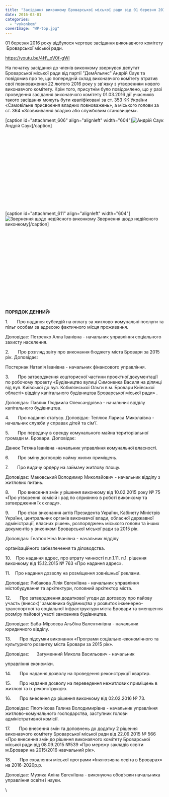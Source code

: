 ```yaml
---
title: "Засідання виконкому Броварської міської ради від 01 березня 2016 року"
date: 2016-03-01
categories: 
  - "vykonkom"
coverImage: "WP-top.jpg"
---
```


01 березня 2016 року відбулося чергове засідання виконавчого комітету  Броварської міської ради.<!--more-->

https://youtu.be/4H\_oV0f-gWI

На початку засідання до членів виконкому звернувся депутат Броварської міської ради від партії "ДемАльянс" Андрій Саук та повідомив про те, що попередній склад виконавчого комітету втратив свої повноваження 22 лютого 2016 року у зв'язку з утворенням нового виконавчого комітету. Крім того, присутнім було повідомлено, що у разі проведення засідання виконавчого комітету 01.03.2016 дії учасників такого засідання можуть бути кваліфіковані за ст. 353 КК України «Самовільне присвоєння владних повноважень», а міського голови за ст. 364 «Зловживання владою або службовим становищем».

\[caption id="attachment\_606" align="alignleft" width="604"\]![Андрій Саук](images/IMG_8139-1024x589.jpg) Андрій Саук\[/caption\]

 

 

 

 

 

 

 

 

\[caption id="attachment\_611" align="alignleft" width="604"\]![Звернення щодо недійсного виконкому](images/Zvernennya-shhodo-nedijsnogo-vykonkomu-913x1024.jpg) Звернення щодо недійсного виконкому\[/caption\]

 

 

 

 

 

 

 

 

**ПОРЯДОК ДЕННИЙ:**

1.       Про надання субсидій на оплату за житлово-комунальні послуги та пільг особам за адресою фактичного місця проживання.

Доповідає: Петренко Алла Іванівна - начальник управління соціального захисту населення.

2.       Про розгляд звіту про виконання бюджету міста Бровари за 2015 рік. Доповідає:

Постернак Наталія Іванівна - начальник фінансового управління.

3.       Про затвердження кошторисної частини проектної документації по робочому проекту «Будівництво вулиці Симоненка Василя на ділянці від вул. Київської до вул. Кобилянської Ольги в м. Бровари Київської області» відділу капітального будівництва Броварської міської ради» .

Доповідає: Павлик Людмила Олександрівна - начальник відділу капітального будівництва.

4.       Про надання статусу. Доповідає: Теплюк Лариса Миколаївна - начальник служби у справах дітей та сім’ї.

5.       Про передачу в оренду комунального майна територіальної громади м. Бровари. Доповідає:

Данюк Тетяна Іванівна -начальник управління комунальної власності.

6.       Про зміну договорів найму жилих приміщень.

7.       Про видачу ордеру на займану житлову площу.

Доповідає: Маковський Володимир Миколайович - начальник відділу з житлових питань.

8.       Про внесення змін у рішення виконкому від 10.02.2015 року № 75 «Про утворення комісій і рад по сприянню в роботі виконкому та затвердження їх складу».

9.       Про стан виконання актів Президента України, Кабінету Міністрів України, центральних органів виконавчої влади, обласної державної адміністрації, власних рішень, розпоряджень міського голови та інших документів у виконкомі Броварської міської ради за 2015 рік.

Доповідає: Гнатюк Ніна Іванівна - начальник відділу

організаційного забезпечення та діловодства.

10.    Про надання адрес, про втрату чинності п.п.1.11. п.1. рішення виконкому від 15.12.2015 № 763 «Про надання адрес».

11.    Про надання дозволу на розміщення зовнішньої реклами.

Доповідає: Рибакова Лілія Євгеніївна - начальник управління містобудування та архітектури, головний архітектор міста.

12.       Про затвердження додаткової угоди до договору про пайову участь (внесок)' замовника будівництва у розвиток інженерно-транспортної та соціальної інфраструктури міста Бровари та зменшення розміру пайової участі замовника будівництва.

Доповідає: Баба-Мірзоєва Альбіна Валентинівна - начальник юридичного відділу.

13.       Про підсумки виконання «Програми соціально-економічного та культурного розвитку міста Бровари за 2015 рік».

Доповідає:      Загуменний Микола Васильович - начальник

управління економіки.

14.       Про надання дозволу на проведення реконструкції квартир.

15.       Про надання дозволу на переведення нежитлових приміщень в житлові та іх реконструкцію.

16.       Про внесення до рішення виконкому від 02.02.2016 № 73.

Доповідає: Плотнікова Галина Володимирівна - начальник управління житлово-комунального господарства, заступник голови адміністративної комісії.

17.       Про внесення змін та доповнень до додатку 2 рішення виконавчого комітету Броварської міської ради від 22.09.2015 № 566 «Про внесення змін до рішення виконавчого комітету Броварської міської ради від 08.09.2015 №539 «Про мережу закладів освіти м.Бровари на 2015/2016 навчальний рік».

18.       Про схвалення міської програми «Інклюзивна освіта в Броварах» на 2016-2020р.р.

Доповідає: Музика Аліна Євгеніївна - виконуюча обов’язки начальника управління освіти і науки.

\
